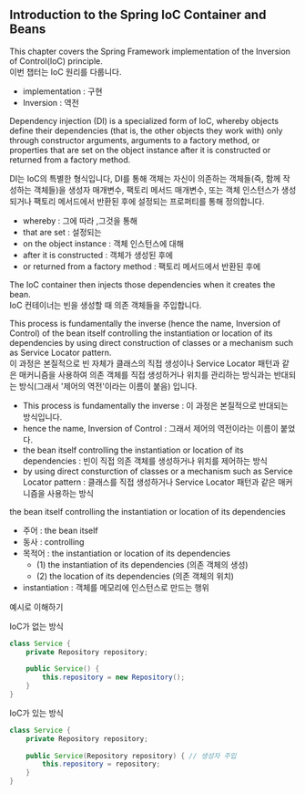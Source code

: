## Introduction to the Spring IoC Container and Beans

This chapter covers the Spring Framework implementation of the Inversion of Control(IoC) principle.  
이번 챕터는 IoC 원리를 다룹니다.

- implementation : 구현
- Inversion : 역전


Dependency injection (DI) is a specialized form of IoC, whereby objects define their dependencies (that is, the 
other objects they work with) only through constructor arguments, arguments to a factory method, or properties that 
are set on the object instance after it is constructed or returned from a factory method.

DI는 IoC의 특별한 형식입니다, DI를 통해 객체는 자신이 의존하는 객체들(즉, 함께 작성하는 객체들)을 생성자 매개변수, 팩토리 메서드 매개변수, 또는 객체 인스턴스가 생성되거나 팩토리 메서드에서 반환된 후에 설정되는
프로퍼티를 통해 정의합니다.

- whereby : 그에 따라 ,그것을 통해
- that are set : 설정되는
- on the object instance : 객체 인스턴스에 대해
- after it is constructed : 객체가 생성된 후에
- or returned from a factory method : 팩토리 메서드에서 반환된 후에

The IoC container then injects those dependencies when it creates the bean.  
IoC 컨테이너는 빈을 생성할 때 의존 객체들을 주입합니다.


This process is fundamentally the inverse (hence the name, Inversion of Control) of the bean itself controlling the 
instantiation or location of its dependencies by using direct construction of classes or a mechanism such as Service 
Locator pattern.  
이 과정은 본질적으로 빈 자체가 클래스의 직접 생성이나 Service Locator 패턴과 같은 매커니즘을 사용하여 의존 객체를 직접 생성하거나 위치를 관리하는 방식과는 반대되는 방식(그래서 '제어의 
역전'이라는 이름이 붙음) 입니다.  

- This process is fundamentally the inverse : 이 과정은 본질적으로 반대되는 방식입니다.  
- hence the name, Inversion of Control : 그래서 제어의 역전이라는 이름이 붙었다.  
- the bean itself controlling the instantiation or location of its dependencies : 빈이 직접 의존 객체를 생성하거나 위치를 제어하는 방식  
- by using direct consturction of classes or a mechanism such as Service Locator pattern : 클래스를 직접 생성하거나 Service 
  Locator 패턴과 같은 매커니즘을 사용하는 방식

the bean itself controlling the instantiation or location of its dependencies
- 주어 : the bean itself
- 동사 : controlling
- 목적어 : the instantiation or location of its dependencies
  - (1) the instantiation of its dependencies (의존 객체의 생성)
  - (2) the location of its dependencies (의존 객체의 위치)
- instantiation : 객체를 메모리에 인스턴스로 만드는 행위


예시로 이해하기

IoC가 없는 방식
```java
class Service {
    private Repository repository;
    
    public Service() {
        this.repository = new Repository();
    }
}
```
IoC가 있는 방식
```java
class Service {
    private Repository repository;
    
    public Service(Repository repository) { // 생성자 주입
        this.repository = repository;
    }
}
```